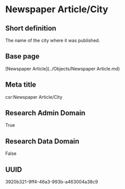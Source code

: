 # Newspaper Article/City
## Short definition
The name of the city where it was published.
## Base page
[Newspaper Article](../Objects/Newspaper Article.md)
## Meta title
csr:Newspaper Article/City
## Research Admin Domain
True
## Research Data Domain
False
## UUID
3920b321-9ff4-46a3-993b-a463004a38c9
